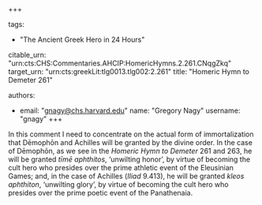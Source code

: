+++

tags:
- "The Ancient Greek Hero in 24 Hours"

citable_urn: "urn:cts:CHS:Commentaries.AHCIP:HomericHymns.2.261.CNqgZkq"
target_urn: "urn:cts:greekLit:tlg0013.tlg002:2.261"
title: "Homeric Hymn to Demeter 261"

authors:
- email: "gnagy@chs.harvard.edu"
  name: "Gregory Nagy"
  username: "gnagy"
+++

<p>In this comment I need to concentrate on the actual form of immortalization that Dēmophōn and Achilles will be granted by the divine order. In the case of Dēmophōn, as we see in the <em>Homeric Hymn to Demeter</em> 261 and 263, he will be granted <em>tīmē aphthitos</em>, ‘unwilting honor’, by virtue of becoming the cult hero who presides over the prime athletic event of the Eleusinian Games; and, in the case of Achilles (<em>Iliad</em> 9.413), he will be granted <em>kleos aphthiton</em>, ‘unwilting glory’, by virtue of becoming the cult hero who presides over the prime poetic event of the Panathenaia. </p>